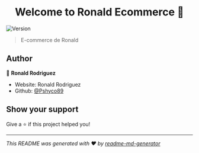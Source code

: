 <h1 align="center">Welcome to Ronald Ecommerce 👋</h1>
<p>
  <img alt="Version" src="https://img.shields.io/badge/version-1.0.0-blue.svg?cacheSeconds=2592000" />
</p>

> E-commerce de Ronald

## Author

👤 **Ronald Rodriguez**

* Website: Ronald Rodriguez
* Github: [@Pshyco89](https://github.com/Pshyco89)

## Show your support

Give a ⭐️ if this project helped you!

***
_This README was generated with ❤️ by [readme-md-generator](https://github.com/kefranabg/readme-md-generator)_
